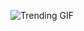 ![Trending GIF](https://media4.giphy.com/media/v1.Y2lkPThiYjIxNzcyejl0dWh2eWQ4cHdyN2E2aXh0cXR2Z2FqazYyaDQ2NnBqcHg1eDFoYSZlcD12MV9naWZzX3NlYXJjaCZjdD1n/fryY00CO4xCz4uJuDQ/giphy.gif)
